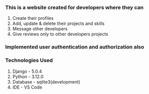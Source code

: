 ### This is a website created for developers where they can 
  1. Create their profiles
  2. Add, update & delete their projects and skills
  3. Message other developers
  4. Give reviews only to other developers projects

### Implemented user authentication and authorization also

### Technologies Used
  1. Django - 5.0.4
  2. Python - 3.12.0
  3. Database - sqlite3(development)
  4. IDE - VS Code

